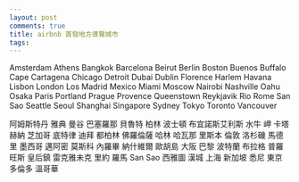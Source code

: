 ```yaml
---
layout: post
comments: true
title: airbnb 首發地方導覽城市
tags: 
---
```

Amsterdam
Athens
Bangkok
Barcelona
Beirut
Berlin
Boston
Buenos
Buffalo
Cape
Cartagena
Chicago
Detroit
Dubai
Dublin
Florence
Harlem
Havana
Lisbon
London
Los
Madrid
Mexico
Miami
Moscow
Nairobi
Nashville
Oahu
Osaka
Paris
Portland
Prague
Provence
Queenstown
Reykjavik
Rio
Rome
San
Sao
Seattle
Seoul
Shanghai
Singapore
Sydney
Tokyo
Toronto
Vancouver

阿姆斯特丹
雅典
曼谷
巴塞羅那
貝魯特
柏林
波士頓
布宜諾斯艾利斯
水牛
岬
卡塔赫納
芝加哥
底特律
迪拜
都柏林
佛羅倫薩
哈林
哈瓦那
里斯本
倫敦
洛杉磯
馬德里
墨西哥
邁阿密
莫斯科
內羅畢
納什維爾
歐胡島
大阪
巴黎
波特蘭
布拉格
普羅旺斯
皇后鎮
雷克雅未克
里約
羅馬
San
Sao
西雅圖
漢城
上海
新加坡
悉尼
東京
多倫多
溫哥華
